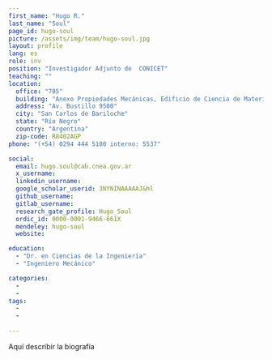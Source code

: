 ```yaml
---
first_name: "Hugo R."
last_name: "Soul"
page_id: hugo-soul
picture: /assets/img/team/hugo-soul.jpg
layout: profile
lang: es
role: inv
position: "Investigador Adjunto de  CONICET"
teaching: ""
location:
  office: "705"
  building: "Anexo Propiedades Mecánicas, Edificio de Ciencia de Materiales, Centro Atómico Bariloche"
  address: "Av. Bustillo 9500"
  city: "San Carlos de Bariloche"
  state: "Río Negro"
  country: "Argentina"
  zip-code: R8402AGP
phone: "(+54) 0294 444 5100 interno: 5537"

social:
  email: hugo.soul@cab.cnea.gov.ar
  x_username:
  linkedin_username:
  google_scholar_userid: 3NYNINAAAAAJ&hl
  github_username:
  gitlab_username:
  research_gate_profile: Hugo_Soul
  ordic_id: 0000-0001-9466-661X
  mendeley: hugo-soul
  website:

education:
  - "Dr. en Ciencias de la Ingeniería"
  - "Ingeniero Mecánico"

categories: 
  -
  -
tags: 
  -
  -
  
---
```



Aquí describir la biografía




